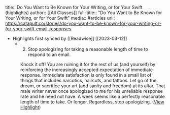 title:: Do You Want to Be Known for Your Writing, or for Your Swift (highlights)
author:: [[All Classes]]
full-title:: "Do You Want to Be Known for Your Writing, or for Your Swift"
media:: #articles
url:: https://catapult.co/stories/do-you-want-to-be-known-for-your-writing-or-for-your-swift-email-responses

- Highlights first synced by [[Readwise]] [[2023-03-12]]
	- 2. Stop apologizing for taking a reasonable length of time to respond to an email.
	  
	  Knock it off! You are ruining it for the rest of us (and yourself) by reinforcing the increasingly accepted expectation of immediate response. Immediate satisfaction is only found in a small list of things that includes narcotics, haircuts, and tattoos. Let go of the dream, or sacrifice your art (and sanity and freedom) at its altar. That male writer never once apologized to me for his unreliable response rate and he need not have. A week seems like a perfectly reasonable length of time to take. Or longer. Regardless, stop apologizing. ([View Highlight](https://read.readwise.io/read/01gvcfc3remyt7hbbc5fsm81f8))